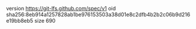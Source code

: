 version https://git-lfs.github.com/spec/v1
oid sha256:8eb914a1257828ab1be976153503a38d01e8c2dfb4b2b2c06b9d216e19bb8eb5
size 690

